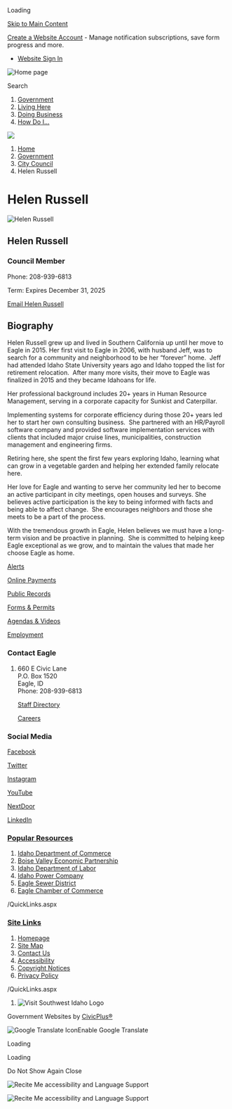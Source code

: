 Loading

[Skip to Main Content](https://www.cityofeagle.org/1887/Helen-Russell/)

[Create a Website Account](https://www.cityofeagle.org/MyAccount/ProfileCreate) - Manage notification subscriptions, save form progress and more.   

- [Website Sign In](https://www.cityofeagle.org/MyAccount)

![Home page](https://www.cityofeagle.org/ImageRepository/Document?documentID=5781)

Search

1. [Government](https://www.cityofeagle.org/27/Government)
2. [Living Here](https://www.cityofeagle.org/31/Living-Here)
3. [Doing Business](https://www.cityofeagle.org/35/Doing-Business)
4. [How Do I...](https://www.cityofeagle.org/9/How-Do-I)

<!--THE END-->

![](https://www.cityofeagle.org/ImageRepository/Document?documentID=5783)

1. [Home](https://www.cityofeagle.org)
2. [Government](https://www.cityofeagle.org/27/Government)
3. [City Council](https://www.cityofeagle.org/312/City-Council)
4. Helen Russell

# Helen Russell

![Helen Russell](https://www.cityofeagle.org/ImageRepository/Document?documentID=5517 "Helen Russell")

## Helen Russell

### Council Member

Phone: 208-939-6813

Term: Expires December 31, 2025

[Email Helen Russell](mailto:hrussell@cityofeagle.org)

## Biography

Helen Russell grew up and lived in Southern California up until her move to Eagle in 2015. Her first visit to Eagle in 2006, with husband Jeff, was to search for a community and neighborhood to be her “forever” home.  Jeff had attended Idaho State University years ago and Idaho topped the list for retirement relocation.  After many more visits, their move to Eagle was finalized in 2015 and they became Idahoans for life.

Her professional background includes 20+ years in Human Resource Management, serving in a corporate capacity for Sunkist and Caterpillar.  

Implementing systems for corporate efficiency during those 20+ years led her to start her own consulting business.  She partnered with an HR/Payroll software company and provided software implementation services with clients that included major cruise lines, municipalities, construction management and engineering firms.

Retiring here, she spent the first few years exploring Idaho, learning what can grow in a vegetable garden and helping her extended family relocate here. 

Her love for Eagle and wanting to serve her community led her to become an active participant in city meetings, open houses and surveys. She believes active participation is the key to being informed with facts and being able to affect change.  She encourages neighbors and those she meets to be a part of the process.   

With the tremendous growth in Eagle, Helen believes we must have a long-term vision and be proactive in planning.  She is committed to helping keep Eagle exceptional as we grow, and to maintain the values that made her choose Eagle as home.

[Alerts](https://www.cityofeagle.org/alertcenter)

[Online Payments](https://otc.cdc.nicusa.com/Public2.aspx?portal=id&organization=City%20of%20Eagle)

[Public Records](https://www.cityofeagle.org/446/Public-Records)

[Forms &amp; Permits](https://www.cityofeagle.org/268/Permits-Licenses-Applications-Events-Mor)

[Agendas &amp; Videos](https://www.cityofeagle.org/305/City-Agendas-Videos)

[Employment](https://www.cityofeagle.org/Jobs.aspx)

### Contact Eagle

1. 660 E Civic Lane  
   P.O. Box 1520  
   Eagle, ID  
   Phone: 208-939-6813
   
   [Staff Directory](https://www.cityofeagle.org/directory.aspx)
   
   [Careers](https://www.cityofeagle.org/Jobs.aspx)

### Social Media

[Facebook](https://www.facebook.com/cityofeagleidaho)

[Twitter](https://twitter.com/cityofeagle_id)

[Instagram](https://www.instagram.com/cityofeagleid/?hl=en)

[YouTube](https://www.cityofeagle.org/youtube)

[NextDoor](https://nextdoor.com/city/eagle--id)

[LinkedIn](https://www.linkedin.com/company/cityofeagle)

### [Popular Resources](https://www.cityofeagle.org/QuickLinks.aspx?CID=36)

1. [Idaho Department of Commerce](https://commerce.idaho.gov)
2. [Boise Valley Economic Partnership](https://www.bvep.org)
3. [Idaho Department of Labor](https://www.labor.idaho.gov)
4. [Idaho Power Company](https://www.idahopower.com)
5. [Eagle Sewer District](https://www.eaglesewer.org)
6. [Eagle Chamber of Commerce](https://www.eaglechamber.com)

/QuickLinks.aspx

### [Site Links](https://www.cityofeagle.org/QuickLinks.aspx?CID=11)

1. [Homepage](https://www.cityofeagle.org)
2. [Site Map](https://www.cityofeagle.org/sitemap)
3. [Contact Us](https://www.cityofeagle.org/contactus)
4. [Accessibility](https://www.cityofeagle.org/Accessibility)
5. [Copyright Notices](https://www.cityofeagle.org/site/copyright)
6. [Privacy Policy](https://www.cityofeagle.org/privacy)

/QuickLinks.aspx

<!--THE END-->

1. ![Visit Southwest Idaho Logo](https://www.cityofeagle.org/ImageRepository/Document?documentId=6534)

Government Websites by [CivicPlus®](https://connect.civicplus.com/referral)

![Google Translate Icon](https://www.cityofeagle.org/Assets/Images/GoogleTranslate.gif)Enable Google Translate

Loading

Loading

Do Not Show Again Close

![Recite Me accessibility and Language Support](https://www.cityofeagle.org/ImageRepository/Document?documentID=7720 "Launch Recite Me")

![Recite Me accessibility and Language Support](https://www.cityofeagle.org/ImageRepository/Document?documentID=7720 "Launch Recite Me")